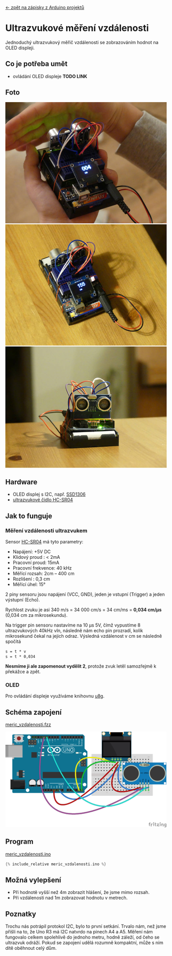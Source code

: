 [← zpět na zápisky z Arduino projektů](../index.md)

# Ultrazvukové měření vzdálenosti
Jednoduchý ultrazvukový měřič vzdálenosti se zobrazováním hodnot na OLED displeji.

## Co je potřeba umět
* ovládání OLED displeje **TODO LINK**

## Foto
![](P1120530.JPG)
![](P1120533.JPG)
![](P1120534.JPG)

## Hardware
* OLED displej s I2C, např. [SSD1306](https://www.aliexpress.com/wholesale?catId=0&initiative_id=SB_20170322115850&SearchText=OLED+0.96)
* [ultrazvukové čidlo HC-SR04](https://www.aliexpress.com/wholesale?catId=0&initiative_id=SB_20170322115709&SearchText=hc-sr04)

## Jak to funguje
### Měření vzdálenosti ultrazvukem
Sensor [HC-SR04](http://www.micropik.com/PDF/HCSR04.pdf) má tyto parametry:
* Napájení: +5V DC
* Klidový proud : < 2mA
* Pracovní proud: 15mA
* Pracovní frekvence: 40 kHz
* Měřící rozsah: 2cm – 400 cm
* Rozlišení : 0,3 cm
* Měřící úhel: 15°

2 piny sensoru jsou napájení (VCC, GND), jeden je vstupní (Trigger) a jeden výstupní (Echo). 

Rychlost zvuku je asi 340 m/s = 34&nbsp;000 cm/s = 34 cm/ms = **0,034 cm/µs**  (0,034 cm za mikrosekundu). 

Na trigger pin sensoru nastavíme na 10 µs 5V, čímž vypustíme 8 ultrazvukových 40kHz vln, následně nám echo pin prozradí, kolik mikrosekund čekal na jejich odraz. Výsledná vzdálenost v cm se následně spočítá
```
s = t * v
s = t * 0,034
```
**Nesmíme ji ale zapomenout vydělit 2**, protože zvuk letěl samozřejmě k překážce a zpět.

### OLED
Pro ovládání displeje využíváme knihovnu [u8g](https://github.com/olikraus/u8glib/wiki/userreference).

## Schéma zapojení
[meric_vzdalenosti.fzz](meric_vzdalenosti.fzz)

![meric_vzdalenosti](meric_vzdalenosti_bb.png)

## Program
[meric_vzdalenosti.ino](meric_vzdalenosti.ino)
``` c++
{% include_relative meric_vzdalenosti.ino %}
```
## Možná vylepšení
* Při hodnotě vyšší než 4m zobrazit hlášení, že jsme mimo rozsah.
* Při vzdálenosti nad 1m zobrazovat hodnotu v metrech.

## Poznatky
Trochu nás potrápil protokol I2C, bylo to první setkání. Trvalo nám, než jsme přišli na to, že Uno R3 má I2C natvrdo na pinech A4 a A5. Měření nám fungovalo celkem spolehlivě do jednoho metru, hodně záleží, od čeho se ultrazvuk odráží. Pokud se zapojení udělá rozumně kompaktní, může s ním dítě oběhnout celý dům.